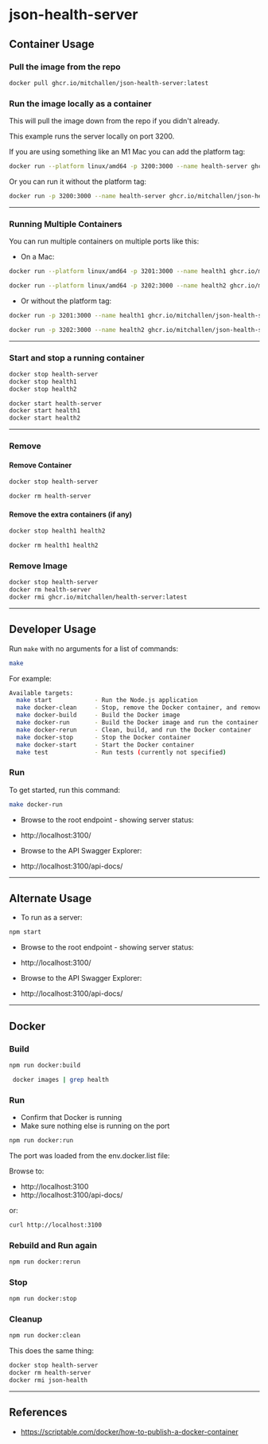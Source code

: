 json-health-server
==

## Container Usage

### Pull the image from the repo

```sh
docker pull ghcr.io/mitchallen/json-health-server:latest
```

### Run the image locally as a container

This will pull the image down from the repo if you didn't already.

This example runs the server locally on port 3200.

If you are using something like an M1 Mac you can add the platform tag:

```sh
docker run --platform linux/amd64 -p 3200:3000 --name health-server ghcr.io/mitchallen/json-health-server:latest
```

Or you can run it without the platform tag:

```sh
docker run -p 3200:3000 --name health-server ghcr.io/mitchallen/json-health-server:latest
```

* * *

### Running Multiple Containers

You can run multiple containers on multiple ports like this:

* On a Mac:

```sh
docker run --platform linux/amd64 -p 3201:3000 --name health1 ghcr.io/mitchallen/json-health-server:latest

docker run --platform linux/amd64 -p 3202:3000 --name health2 ghcr.io/mitchallen/json-health-server:latest
``` 

* Or without the platform tag:

```sh
docker run -p 3201:3000 --name health1 ghcr.io/mitchallen/json-health-server:latest

docker run -p 3202:3000 --name health2 ghcr.io/mitchallen/json-health-server:latest
``` 

* * *

### Start and stop a running container

```sh
docker stop health-server
docker stop health1
docker stop health2

docker start health-server
docker start health1
docker start health2
```
    
* * *

### Remove

#### Remove Container

```sh
docker stop health-server

docker rm health-server
```

#### Remove the extra containers (if any)

```sh
docker stop health1 health2

docker rm health1 health2
```

### Remove Image

```sh
docker stop health-server
docker rm health-server
docker rmi ghcr.io/mitchallen/health-server:latest
```

* * *

## Developer Usage

Run `make` with no arguments for a list of commands:

```sh
make
```

For example:

```sh
Available targets:
  make start            - Run the Node.js application
  make docker-clean     - Stop, remove the Docker container, and remove the Docker image
  make docker-build     - Build the Docker image
  make docker-run       - Build the Docker image and run the container
  make docker-rerun     - Clean, build, and run the Docker container
  make docker-stop      - Stop the Docker container
  make docker-start     - Start the Docker container
  make test             - Run tests (currently not specified)
```

### Run

To get started, run this command:

```sh
make docker-run
```

* Browse to the root endpoint - showing server status:

* http://localhost:3100/

* Browse to the API Swagger Explorer: 

* http://localhost:3100/api-docs/


* * *

## Alternate Usage

* To run as a server:

```js
npm start
```

* Browse to the root endpoint - showing server status:

* http://localhost:3100/

* Browse to the API Swagger Explorer: 

* http://localhost:3100/api-docs/


* * *

## Docker

### Build

```sh
npm run docker:build
```

```sh
 docker images | grep health
```

### Run 

* Confirm that Docker is running
* Make sure nothing else is running on the port

```sh
npm run docker:run
```

The port was loaded from the env.docker.list file:

Browse to:
* http://localhost:3100
* http://localhost:3100/api-docs/

or:

```sh
curl http://localhost:3100
```

### Rebuild and Run again

```sh
npm run docker:rerun
```

### Stop

```sh
npm run docker:stop
```

### Cleanup

```sh
npm run docker:clean
```

This does the same thing:

```sh
docker stop health-server
docker rm health-server
docker rmi json-health
```

* * *

## References

* https://scriptable.com/docker/how-to-publish-a-docker-container 
